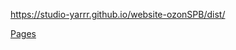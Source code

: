 https://studio-yarrr.github.io/website-ozonSPB/dist/

[Pages](https://studio-yarrr.github.io/ozonSPB/dist/)


